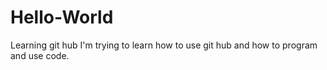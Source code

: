 # Hello-World
Learning git hub
I'm trying to learn how to use git hub and how to program and use code.
